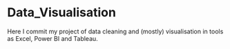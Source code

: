 # Data_Visualisation

Here I commit my project of data cleaning and (mostly) visualisation in tools as Excel, Power BI and Tableau.
